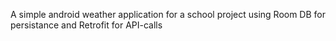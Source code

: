 A simple android weather application for a school project using Room DB for persistance and Retrofit for API-calls
